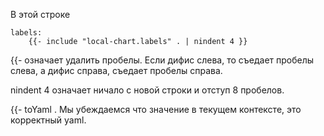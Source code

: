 В этой строке
```
labels:
    {{- include "local-chart.labels" . | nindent 4 }}
```

{{-  означает удалить пробелы. Если дифис слева, то съедает пробелы слева, а дифис справа, съедает пробелы справа.

nindent 4 означает ничало с новой строки и отступ 8 пробелов.

{{- toYaml .     Мы убеждаемся что значение в текущем контексте, это корректный yaml.

